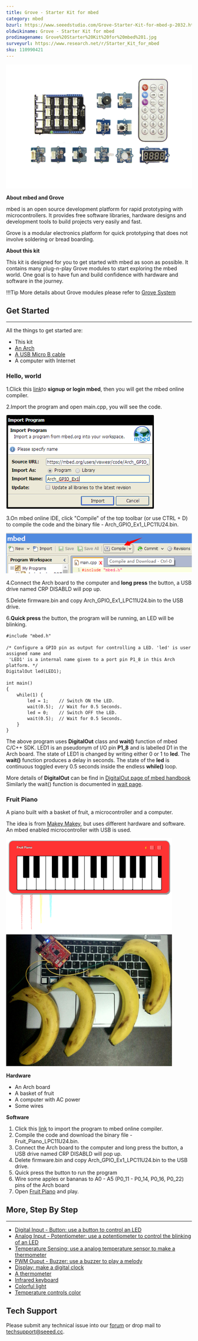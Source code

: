 ```yaml
---
title: Grove - Starter Kit for mbed
category: mbed
bzurl: https://www.seeedstudio.com/Grove-Starter-Kit-for-mbed-p-2032.html
oldwikiname: Grove - Starter Kit for mbed
prodimagename: Grove%20Starter%20Kit%20for%20mbed%201.jpg
surveyurl: https://www.research.net/r/Starter_Kit_for_mbed
sku: 110990421
---
```

![](https://github.com/SeeedDocument/Grove-Starter_Kit_for_mbed/raw/master/img/Grove%20Starter%20Kit%20for%20mbed%201.jpg)

**About mbed and Grove**

mbed is an open source development platform for rapid prototyping with microcontrollers. It provides free software libraries, hardware designs and development tools to build projects very easily and fast.

Grove is a modular electronics platform for quick prototyping that does not involve soldering or bread boarding.

**About this kit**

This kit is designed for you to get started with mbed as soon as possible. It contains many plug-n-play Grove modules to start exploring the mbed world. One goal is to have fun and build confidence with hardware and software in the journey.

!!!Tip
    More details about Grove modules please refer to [Grove System](http://wiki.seeedstudio.com/Grove_System/)

## Get Started
---
All the things to get started are:
- This kit
- [An Arch](https://www.seeedstudio.com/Arch-p-1561.html)
- [A USB Micro B cable](https://www.seeedstudio.com/Micro-USB-Cable-48cm-p-1475.html)
- A computer with Internet

### Hello, world

1.Click this [link](https://developer.mbed.org/accounts/login/?next=%2Fcompiler%2F#import:https://mbed.org/users/viswesr/code/Arch_GPIO_Ex1;platform:Seeeduino-Arch)to **signup or login mbed**, then you will get the mbed online compiler.

2.Import the program and open main.cpp, you will see the code.

![](https://github.com/SeeedDocument/Grove-Starter_Kit_for_mbed/raw/master/img/Import_arch_gpio_ex1.png)

3.On mbed online IDE, click "Compile" of the top toolbar (or use CTRL + D) to compile the code and the binary file - Arch_GPIO_Ex1_LPC11U24.bin.

![](https://github.com/SeeedDocument/Grove-Starter_Kit_for_mbed/raw/master/img/Compile_mbed_program.png)

4.Connect the Arch board to the computer and **long press** the button, a USB drive named CRP DISABLD will pop up.

5.Delete firmware.bin and copy Arch_GPIO_Ex1_LPC11U24.bin to the USB drive.

6.**Quick press** the button, the program will be running, an LED will be blinking.

```
#include "mbed.h"

/* Configure a GPIO pin as output for controlling a LED. 'led' is user assigned name and
 'LED1' is a internal name given to a port pin P1_8 in this Arch platform. */
DigitalOut led(LED1);

int main()
{
    while(1) {
        led = 1;    // Switch ON the LED.
        wait(0.5);  // Wait for 0.5 Seconds.
        led = 0;    // Switch OFF the LED.
        wait(0.5);  // Wait for 0.5 Seconds.
    }
}
```

The above program uses **DigitalOut** class and **wait()** function of mbed C/C++ SDK. LED1 is an pseudonym of I/O pin **P1_8** and is labelled D1 in the Arch board. The state of LED1 is changed by writing either 0 or 1 to **led**. The **wait()** function produces a delay in seconds. The state of the **led** is continuous toggled every 0.5 seconds inside the endless **while()** loop.

More details of **DigitalOut** can be find in [DigitalOut page of mbed handbook](https://developer.mbed.org/handbook/DigitalOut) Similarly the wait() function is documented in [wait page](https://developer.mbed.org/handbook/Wait).

### Fruit Piano

A piano built with a basket of fruit, a microcontroller and a computer.

The idea is from [Makey Makey](http://makeymakey.com/), but uses different hardware and software. An mbed enabled microcontroller with USB is used.

![](https://github.com/SeeedDocument/Grove-Starter_Kit_for_mbed/raw/master/img/Piano.png)
![](https://github.com/SeeedDocument/Grove-Starter_Kit_for_mbed/raw/master/img/Fruit_Piano_Hardware.jpg)

**Hardware**
- An Arch board
- A basket of fruit
- A computer with AC power
- Some wires

**Software**
1. Click this [link](https://developer.mbed.org/accounts/login/?next=%2Fcompiler%2F#import:http://mbed.org/teams/Seeed/code/Fruit_Piano;platform:Seeeduino-Arch) to import the program to mbed online compiler.
2. Compile the code and download the binary file - Fruit_Piano_LPC11U24.bin.
3. Connect the Arch board to the computer and long press the button, a USB drive named CRP DISABLD will pop up.
4. Delete firmware.bin and copy Arch_GPIO_Ex1_LPC11U24.bin to the USB drive.
5. Quick press the button to run the program
6. Wire some apples or bananas to A0 - A5 (P0_11 - P0_14, P0_16, P0_22) pins of the Arch board
7. Open [Fruit Piano](http://xiongyihui.github.io/piano/) and play.


## More, Step By Step
---
- [Digital Input - Button: use a button to control an LED](https://developer.mbed.org/teams/Seeed/wiki/Button)
- [Analog Input - Potentiometer: use a potentiometer to control the blinking of an LED](https://developer.mbed.org/teams/Seeed/wiki/Potentiometer)
- [Temperature Sensing: use a analog temperature sensor to make a thermometer](https://developer.mbed.org/teams/Seeed/wiki/Analog-Temperature-Sensor)
- [PWM Ouput - Buzzer: use a buzzer to play a melody](https://developer.mbed.org/teams/Seeed/wiki/Grove-Buzzer)
- [Display: make a digital clock](https://developer.mbed.org/teams/Seeed/wiki/Grove-4-Digit-Display)
- [A thermometer](https://developer.mbed.org/teams/Seeed/wiki/Thermometer)
- [Infrared keyboard](https://developer.mbed.org/teams/Seeed/wiki/Infrared-keybaord)
- [Colorful light](https://developer.mbed.org/teams/Seeed/wiki/Grove-Chainable-RGB-LED)
- [Temperature controls color](https://developer.mbed.org/teams/Seeed/wiki/Temperature-Color)

## Tech Support
Please submit any technical issue into our [forum](http://forum.seeedstudio.com/) or drop mail to techsupport@seeed.cc. 